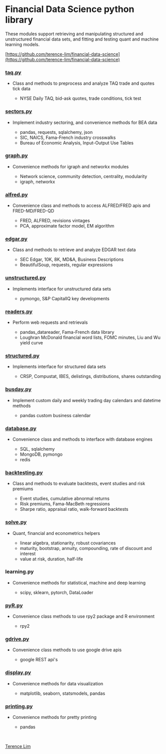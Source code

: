 # Financial Data Science python library

These modules support retrieving and manipulating structured and
unstructured financial data sets, and fitting and testing quant and
machine learning models.

[https://github.com/terence-lim/financial-data-science](https://github.com/terence-lim/financial-data-science)


### [taq.py](taq.py)

- Class and methods to preprocess and analyze TAQ trade and quotes tick data

  - NYSE Daily TAQ, bid-ask quotes, trade conditions, tick test


### [sectors.py](sectors.py)

- Implement industry sectoring, and convenience methods for BEA data

  - pandas, requests, sqlalchemy, json
  - SIC, NAICS, Fama-French industry crosswalks
  - Bureau of Economic Analysis, Input-Output Use Tables

### [graph.py](graph.py)

- Convenience methods for igraph and networkx modules

  - Network science, community detection, centrality, modularity
  - igraph, networkx


### [alfred.py](alfred.py)

- Convenience class and methods to access ALFRED/FRED apis and FRED-MD/FRED-QD

  - FRED, ALFRED, revisions vintages
  - PCA, approximate factor model, EM algorithm

### [edgar.py](edgar.py)

- Class and methods to retrieve and analyze EDGAR text data

  - SEC Edgar, 10K, 8K, MD&A, Business Descriptions
  - BeautifulSoup, requests, regular expressions

### [unstructured.py](unstructured.py)

- Implements interface for unstructured data sets

  - pymongo, S&P CapitalIQ key developments

### [readers.py](readers.py)

- Perform web requests and retrievals

  - pandas_datareader, Fama-French data library
  - Loughran McDonald financial word lists, FOMC minutes, Liu and Wu yield curve

### [structured.py](structured.py)

- Implements interface for structured data sets

  - CRSP, Compustat, IBES, delistings, distributions, shares outstanding

### [busday.py](busday.py)

- Implement custom daily and weekly trading day calendars and datetime methods

  - pandas custom business calendar


### [database.py](database.py)

- Convenience class and methods to interface with database engines

  - SQL, sqlalchemy
  - MongoDB, pymongo
  - redis

### [backtesting.py](backtesting.py)

- Class and methods to evaluate backtests, event studies and risk premiums

  - Event studies, cumulative abnormal returns
  - Risk premiums, Fama-MacBeth regressions
  - Sharpe ratio, appraisal ratio, walk-forward backtests


### [solve.py](solve.py)

- Quant, financial and econometrics helpers

  - linear algebra, stationarity, robust covariances
  - maturity, bootstrap, annuity, compounding, rate of discount and interest
  - value at risk, duration, half-life

### learning.py

- Convenience methods for statistical, machine and deep learning

  - scipy, sklearn, pytorch, DataLoader

### [pyR.py](pyR.py)

- Convenience class methods to use rpy2 package and R environment

  - rpy2

### [gdrive.py](gdrive.py)

- Convenience class methods to use google drive apis

  - google REST api's


### [display.py](display.py)

- Convenience methods for data visualization

  - matplotlib, seaborn, statsmodels, pandas


### [printing.py](printing.py)

- Convenience methods for pretty printing

  - pandas


&nbsp;

[Terence Lim](https://www.linkedin.com/in/terencelim)


